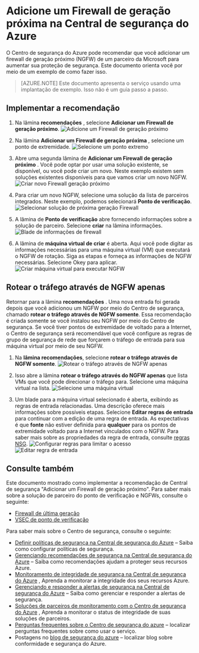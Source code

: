 <properties
   pageTitle="Adicione um firewall de geração próxima na Central de segurança do Azure | Microsoft Azure"
   description="Este documento mostra como implementar as recomendações do Centro de segurança do Azure **Adicionar um Firewall de geração próximo** e **rotear o tráfego por meio de NGFW somente**."
   services="security-center"
   documentationCenter="na"
   authors="TerryLanfear"
   manager="MBaldwin"
   editor=""/>

<tags
   ms.service="security-center"
   ms.devlang="na"
   ms.topic="article"
   ms.tgt_pltfrm="na"
   ms.workload="na"
   ms.date="10/26/2016"
   ms.author="terrylan"/>

# <a name="add-a-next-generation-firewall-in-azure-security-center"></a>Adicione um Firewall de geração próxima na Central de segurança do Azure

O Centro de segurança do Azure pode recomendar que você adicionar um firewall de geração próximo (NGFW) de um parceiro da Microsoft para aumentar sua proteção de segurança. Este documento orienta você por meio de um exemplo de como fazer isso.

> [AZURE.NOTE] Este documento apresenta o serviço usando uma implantação de exemplo.  Isso não é um guia passo a passo.

## <a name="implement-the-recommendation"></a>Implementar a recomendação

1. Na lâmina **recomendações** , selecione **Adicionar um Firewall de geração próximo**.
![Adicione um Firewall de geração próximo][1]

2. Na lâmina **Adicionar um Firewall de geração próxima** , selecione um ponto de extremidade.
![Selecione um ponto extremo][2]

3. Abre uma segunda lâmina de **Adicionar um Firewall de geração próximo** . Você pode optar por usar uma solução existente, se disponível, ou você pode criar um novo. Neste exemplo existem sem soluções existentes disponíveis para que vamos criar um novo NGFW.
![Criar novo Firewall geração próximo][3]

4. Para criar um novo NGFW, selecione uma solução da lista de parceiros integrados. Neste exemplo, podemos selecionará **Ponto de verificação**.
![Selecionar solução de próxima geração Firewall][4]

5. A lâmina de **Ponto de verificação** abre fornecendo informações sobre a solução de parceiro. Selecione **criar** na lâmina informações.
![Blade de informações de firewall][5]

6. A lâmina de **máquina virtual de criar** é aberta. Aqui você pode digitar as informações necessárias para uma máquina virtual (VM) que executará o NGFW de rotação. Siga as etapas e forneça as informações de NGFW necessárias. Selecione Okey para aplicar.
![Criar máquina virtual para executar NGFW][6]

## <a name="route-traffic-through-ngfw-only"></a>Rotear o tráfego através de NGFW apenas

Retornar para a lâmina **recomendações** . Uma nova entrada foi gerada depois que você adicionou um NGFW por meio do Centro de segurança, chamado **rotear o tráfego através de NGFW somente**. Essa recomendação é criada somente se você instalou seu NGFW por meio do Centro de segurança. Se você tiver pontos de extremidade de voltado para a Internet, o Centro de segurança será recomendável que você configure as regras de grupo de segurança de rede que forçarem o tráfego de entrada para sua máquina virtual por meio de seu NGFW.

1. Na **lâmina recomendações**, selecione **rotear o tráfego através de NGFW somente**.
![Rotear o tráfego através de NGFW apenas][7]

2. Isso abre a lâmina **rotear o tráfego através do NGFW apenas** que lista VMs que você pode direcionar o tráfego para. Selecione uma máquina virtual na lista.
![Selecione uma máquina virtual][8]

3. Um blade para a máquina virtual selecionado é aberta, exibindo as regras de entrada relacionadas. Uma descrição oferece mais informações sobre possíveis etapas. Selecione **Editar regras de entrada** para continuar com a edição de uma regra de entrada. As expectativas é que **fonte** não estiver definida para **qualquer** para os pontos de extremidade voltado para a Internet vinculados com o NGFW. Para saber mais sobre as propriedades da regra de entrada, consulte [regras NSG](../virtual-network/virtual-networks-nsg.md#nsg-rules).
![Configurar regras para limitar o acesso][9]
![Editar regra de entrada][10]

## <a name="see-also"></a>Consulte também

Este documento mostrado como implementar a recomendação de Central de segurança "Adicionar um Firewall de geração próximo". Para saber mais sobre a solução de parceiro do ponto de verificação e NGFWs, consulte o seguinte:

- [Firewall de última geração](https://en.wikipedia.org/wiki/Next-Generation_Firewall)
- [VSEC de ponto de verificação](https://azure.microsoft.com/marketplace/partners/checkpoint/check-point-r77-10/)

Para saber mais sobre o Centro de segurança, consulte o seguinte:

- [Definir políticas de segurança na Central de segurança do Azure](security-center-policies.md) – Saiba como configurar políticas de segurança.
- [Gerenciando recomendações de segurança na Central de segurança do Azure](security-center-recommendations.md) – Saiba como recomendações ajudam a proteger seus recursos Azure.
- [Monitoramento de integridade de segurança na Central de segurança do Azure](security-center-monitoring.md) , Aprenda a monitorar a integridade dos seus recursos Azure.
- [Gerenciando e responder a alertas de segurança na Central de segurança do Azure](security-center-managing-and-responding-alerts.md) – Saiba como gerenciar e responder a alertas de segurança.
- [Soluções de parceiros de monitoramento com o Centro de segurança do Azure](security-center-partner-solutions.md) , Aprenda a monitorar o status de integridade de suas soluções de parceiros.
- [Perguntas frequentes sobre o Centro de segurança do azure](security-center-faq.md) – localizar perguntas frequentes sobre como usar o serviço.
- Postagens no [blog de segurança do azure](http://blogs.msdn.com/b/azuresecurity/) – localizar blog sobre conformidade e segurança do Azure.

<!--Image references-->
[1]: ./media/security-center-add-next-gen-firewall/add-next-gen-firewall.png
[2]: ./media/security-center-add-next-gen-firewall/select-an-endpoint.png
[3]: ./media/security-center-add-next-gen-firewall/create-new-next-gen-firewall.png
[4]: ./media/security-center-add-next-gen-firewall/select-next-gen-firewall.png
[5]: ./media/security-center-add-next-gen-firewall/firewall-solution-info-blade.png
[6]: ./media/security-center-add-next-gen-firewall/create-virtual-machine.png
[7]: ./media/security-center-add-next-gen-firewall/route-traffic-through-ngfw.png
[8]: ./media/security-center-add-next-gen-firewall/select-vm.png
[9]: ./media/security-center-add-next-gen-firewall/configure-rules-to-limit-access.png
[10]: ./media/security-center-add-next-gen-firewall/edit-inbound-rule.png
